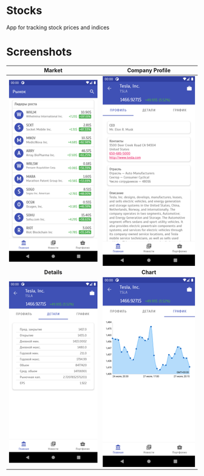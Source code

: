 # Stocks
App for tracking stock prices and indices


# Screenshots
|    Market    | Company Profile|
|     :---:    |      :---:     | 
|![](https://github.com/diazzerss/Stocks/blob/master/design/home.png)  | ![](https://github.com/diazzerss/Stocks/blob/master/design/company_profile.png) |
|  **Details** |   **Chart**    |
|![](https://github.com/diazzerss/Stocks/blob/master/design/details.png) | ![](https://github.com/diazzerss/Stocks/blob/master/design/chart.png) |

